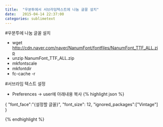 ```yaml
---
title:  "우분투에서 서브라임텍스트에 나눔 글꼴 설치"
date:   2015-04-14 22:37:00
categories: sublimetext
---
```


#우분투에 나눔 글꼴 설치

* wget http://cdn.naver.com/naver/NanumFont/fontfiles/NanumFont_TTF_ALL.zip
* unzip NanumFont_TTF_ALL.zip
* mkfontscale
* mkfontdir
* fc-cache -r

#서브라임 텍스트 설정

* Preferences -> user에 아래내용 복사
{% highlight json %}

{
	"font_face":"{설정할 글꼴}",
	"font_size": 12,
	"ignored_packages":["Vintage"]
}

{% endhighlight %}
